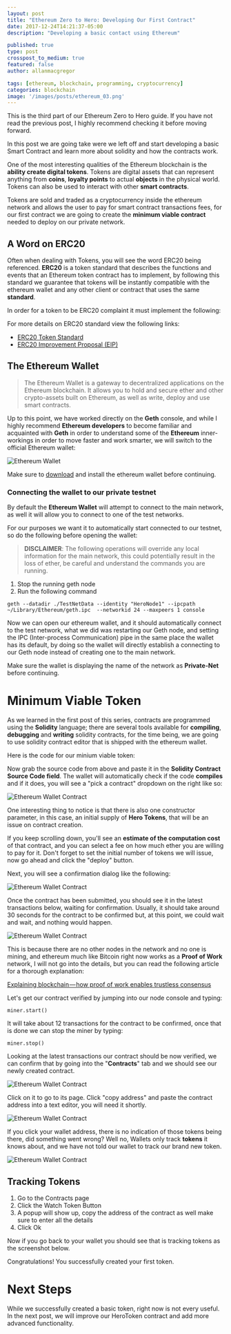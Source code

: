 ```yaml
---
layout: post
title: "Ethereum Zero to Hero: Developing Our First Contract"
date: 2017-12-24T14:21:37-05:00
description: "Developing a basic contact using Ethereum"

published: true
type: post
crosspost_to_medium: true
featured: false
author: allanmacgregor

tags: [ethereum, blockchain, programming, cryptocurrency]
categories: blockchain
image: '/images/posts/ethereum_03.png'
---
```


This is the third part of our Ethereum Zero to Hero guide. If you have not read the previous post, I highly recommend checking it before moving forward.

In this post we are going take were we left off and start developing a basic Smart Contract and learn more about solidity and how the contracts work. 

One of the most interesting qualities of the Ethereum blockchain is the **ability create digital tokens**. Tokens are digital assets that can represent anything from **coins**, **loyalty points** to actual **objects** in the physical world. Tokens can also be used to interact with other **smart contracts**. 

Tokens are sold and traded as a cryptocurrency inside the ethereum network and allows the user to pay for smart contract transactions fees, for our first contract we are going to create the **minimum viable contract** needed to deploy on our private network. 

## A Word on ERC20

Often when dealing with Tokens, you will see the word ERC20 being referenced. **ERC20** is a token standard that describes the functions and events that an Ethereum token contract has to implement, by following this standard we guarantee that tokens will be instantly compatible with the ethereum wallet and any other client or contract that uses the same **standard**. 

In order for a token to be ERC20 complaint it must implement the following:

<script src="https://gist.github.com/amacgregor/74457e90bcdc3e2e650b0503458c4f07.js"></script>

For more details on ERC20 standard view the following links:

- [ERC20 Token Standard](https://theethereum.wiki/w/index.php/ERC20_Token_Standard)
- [ERC20 Improvement Proposal (EIP)](https://github.com/ethereum/EIPs/blob/master/EIPS/eip-20-token-standard.md)

## The Ethereum Wallet

> The Ethereum Wallet is a gateway to decentralized applications on the Ethereum blockchain. It allows you to hold and secure ether and other crypto-assets built on Ethereum, as well as write, deploy and use smart contracts.

Up to this point, we have worked directly on the **Geth** console, and while I highly recommend **Ethereum developers** to become familiar and acquainted with **Geth** in order to understand some of the **Ethereum** inner-workings in order to move faster and work smarter, we will switch to the official Ethereum wallet:

![Ethereum Wallet](/images/posts/ethereum_03_01.png)

Make sure to [download](https://www.ethereum.org) and install the ethereum wallet before continuing. 

### Connecting the wallet to our private testnet

By default the **Ethereum Wallet** will attempt to connect to the main network, as well it will allow you to connect to one of the test networks. 

For our purposes we want it to automatically start connected to our  testnet, so do the following before opening the wallet:

> **DISCLAIMER**: The following operations will override any local information for the main network, this could potentially result in the loss of ether, be careful and understand the commands you are running. 

1. Stop the running geth node
2. Run the following command 

```
geth --datadir ./TestNetData --identity "HeroNode1" --ipcpath ~/Library/Ethereum/geth.ipc  --networkid 24 --maxpeers 1 console
```

Now we can open our ethereum wallet, and it should automatically connect to the test network, what we did was restarting our Geth node, and setting the IPC (Inter-process Communication) pipe in the same place the wallet has its default, by doing so the wallet will directly establish a connecting to our Geth node instead of creating one to the main network.

Make sure the wallet is displaying the name of the network as **Private-Net** before continuing.

# Minimum Viable Token 

As we learned in the first post of this series, contracts are programmed using the **Solidity** language; there are several tools available for **compiling**, **debugging** and **writing** solidity contracts, for the time being, we are going to use solidity contract editor that is shipped with the ethereum wallet.

Here is the code for our minium viable token:

<script src="https://gist.github.com/amacgregor/478e34db2acf1e7547a6c030c8296a03.js"></script>

Now grab the source code from above and paste it in the **Solidity Contract Source Code field**. The wallet will automatically check if the code **compiles** and if it does, you will see a "pick a contract" dropdown on the right like so:

![Ethereum Wallet Contract](/images/posts/ethereum_03_02.png)

One interesting thing to notice is that there is also one constructor parameter, in this case, an initial supply of **Hero Tokens**, that will be an issue on contract creation.

If you keep scrolling down, you'll see an **estimate of the computation cost** of that contract, and you can select a fee on how much ether you are willing to pay for it. Don't forget to set the initial number of tokens we will issue, now go ahead and click the "deploy" button. 

Next, you will see a confirmation dialog like the following:

![Ethereum Wallet Contract](/images/posts/ethereum_03_03.png)

Once the contract has been submitted, you should see it in the latest transactions below, waiting for confirmation. Usually, it should take around 30 seconds for the contract to be confirmed but, at this point, we could wait and wait, and nothing would happen. 

![Ethereum Wallet Contract](/images/posts/ethereum_03_04.png)

This is because there are no other nodes in the network and no one is mining, and ethereum much like Bitcoin right now works as a **Proof of Work** network, I will not go into the details, but you can read the following article for a thorough explanation:

[Explaining blockchain — how proof of work enables trustless consensus](https://keepingstock.net/explaining-blockchain-how-proof-of-work-enables-trustless-consensus-2abed27f0845)

Let's get our contract verified by jumping into our node console and typing:

```
miner.start()
```

It will take about 12 transactions for the contract to be confirmed, once that is done we can stop the miner by typing:

```
miner.stop()
```

Looking at the latest transactions our contract should be now verified, we can confirm that by going into the "**Contracts**" tab and we should see our newly created contract. 

![Ethereum Wallet Contract](/images/posts/ethereum_03_05.png)

Click on it to go to its page. Click "copy address" and paste the contract address into a text editor, you will need it shortly.

![Ethereum Wallet Contract](/images/posts/ethereum_03_06.png)

If you click your wallet address, there is no indication of those tokens being there, did something went wrong? Well no, Wallets only track **tokens** it knows about, and we have not told our wallet to track our brand new token. 

![Ethereum Wallet Contract](/images/posts/ethereum_03_07.png)


## Tracking Tokens

1. Go to the Contracts page 
1. Click the Watch Token Button
1. A popup will show up, copy the address of the contract as well make sure to enter all the details
1. Click Ok

Now if you go back to your wallet you should see that is tracking tokens as the screenshot below. 

Congratulations! You successfully created your first token. 

# Next Steps 

While we successfully created a basic token, right now is not every useful. In the next post, we will improve our HeroToken contract and add more advanced functionality.
